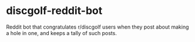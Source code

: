 # discgolf-reddit-bot
Reddit bot that congratulates r/discgolf users when they post about making a hole in one, and keeps a tally of such posts.
